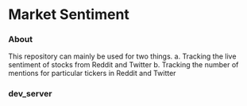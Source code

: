 # Market Sentiment 

### About 
This repository can mainly be used for two things. 
a. Tracking the live sentiment of stocks from Reddit and Twitter
b. Tracking the number of mentions for particular tickers in Reddit and Twitter

### dev_server

